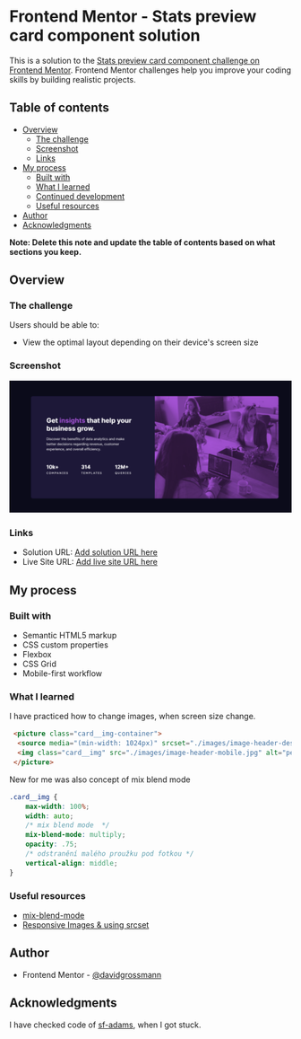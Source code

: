 # Frontend Mentor - Stats preview card component solution

This is a solution to the [Stats preview card component challenge on Frontend Mentor](https://www.frontendmentor.io/challenges/stats-preview-card-component-8JqbgoU62). Frontend Mentor challenges help you improve your coding skills by building realistic projects. 

## Table of contents

- [Overview](#overview)
  - [The challenge](#the-challenge)
  - [Screenshot](#screenshot)
  - [Links](#links)
- [My process](#my-process)
  - [Built with](#built-with)
  - [What I learned](#what-i-learned)
  - [Continued development](#continued-development)
  - [Useful resources](#useful-resources)
- [Author](#author)
- [Acknowledgments](#acknowledgments)

**Note: Delete this note and update the table of contents based on what sections you keep.**

## Overview

### The challenge

Users should be able to:

- View the optimal layout depending on their device's screen size

### Screenshot

![](./screenshot.png)


### Links

- Solution URL: [Add solution URL here](https://your-solution-url.com)
- Live Site URL: [Add live site URL here](https://your-live-site-url.com)

## My process

### Built with

- Semantic HTML5 markup
- CSS custom properties
- Flexbox
- CSS Grid
- Mobile-first workflow

### What I learned

I have practiced how to change images, when screen size change.  
```html
 <picture class="card__img-container">
  <source media="(min-width: 1024px)" srcset="./images/image-header-desktop.jpg">
  <img class="card__img" src="./images/image-header-mobile.jpg" alt="people at the office">
 </picture>
```

New for me was also concept of mix blend mode

```css
.card__img {
    max-width: 100%;
    width: auto;
    /* mix blend mode  */
    mix-blend-mode: multiply;
    opacity: .75;
    /* odstranění malého proužku pod fotkou */
    vertical-align: middle; 
}
```


### Useful resources

- [mix-blend-mode](https://developer.mozilla.org/en-US/docs/Web/CSS/mix-blend-mode) 
- [Responsive Images & using srcset](https://developer.mozilla.org/en-US/docs/Learn/HTML/Multimedia_and_embedding/Responsive_images#how_do_you_create_responsive_images)

## Author

- Frontend Mentor - [@davidgrossmann](https://www.frontendmentor.io/profile/davidgrossmann)

## Acknowledgments

I have checked code of [sf-adams](https://developer.mozilla.org/en-US/docs/Learn/HTML/Multimedia_and_embedding/Responsive_images#how_do_you_create_responsive_images), when I got stuck. 
